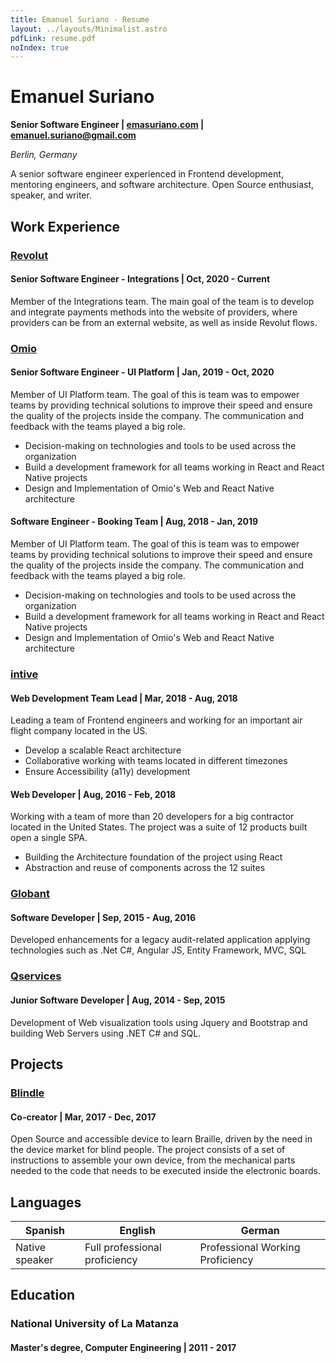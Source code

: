 ```yaml
---
title: Emanuel Suriano - Resume
layout: ../layouts/Minimalist.astro
pdfLink: resume.pdf
noIndex: true
---
```


# Emanuel Suriano

**Senior Software Engineer | [emasuriano.com](https://emasuriano.com/) | emanuel.suriano@gmail.com**

_Berlin, Germany_

A senior software engineer experienced in Frontend development, mentoring engineers, and software architecture. Open Source enthusiast, speaker, and writer.

## Work Experience

### [Revolut](https://www.revolut.com/)

#### Senior Software Engineer - Integrations | Oct, 2020 - Current

Member of the Integrations team. The main goal of the team is to develop and integrate payments methods into the website of providers, where providers can be from an external website, as well as inside Revolut flows.

### [Omio](https://www.omio.com/)

#### Senior Software Engineer - UI Platform | Jan, 2019 - Oct, 2020

Member of UI Platform team. The goal of this is team was to empower teams by providing technical solutions to improve their speed and ensure the quality of the projects inside the company. The communication and feedback with the teams played a big role.

- Decision-making on technologies and tools to be used across the organization
- Build a development framework for all teams working in React and React Native projects
- Design and Implementation of Omio's Web and React Native architecture

#### Software Engineer - Booking Team | Aug, 2018 - Jan, 2019

Member of UI Platform team. The goal of this is team was to empower teams by providing technical solutions to improve their speed and ensure the quality of the projects inside the company. The communication and feedback with the teams played a big role.

- Decision-making on technologies and tools to be used across the organization
- Build a development framework for all teams working in React and React Native projects
- Design and Implementation of Omio's Web and React Native architecture

### [intive](https://intive.com/)

#### Web Development Team Lead | Mar, 2018 - Aug, 2018

Leading a team of Frontend engineers and working for an important air flight company located in the US.

- Develop a scalable React architecture
- Collaborative working with teams located in different timezones
- Ensure Accessibility (a11y) development

#### Web Developer | Aug, 2016 - Feb, 2018

Working with a team of more than 20 developers for a big contractor located in the United States. The project was a suite of 12 products built open a single SPA.

- Building the Architecture foundation of the project using React
- Abstraction and reuse of components across the 12 suites

### [Globant](https://www.globant.com/)

#### Software Developer | Sep, 2015 - Aug, 2016

Developed enhancements for a legacy audit-related application applying technologies such as .Net C#, Angular JS, Entity Framework, MVC, SQL

### [Qservices](https://www.qservices.com.ar/)

#### Junior Software Developer | Aug, 2014 - Sep, 2015

Development of Web visualization tools using Jquery and Bootstrap and building Web Servers using .NET C# and SQL.

## Projects

### [Blindle](https://blindle.github.io/page1.html#menu1-2c)

#### Co-creator | Mar, 2017 - Dec, 2017

Open Source and accessible device to learn Braille, driven by the need in the device market for blind people. The project consists of a set of instructions to assemble your own device, from the mechanical parts needed to the code that needs to be executed inside the electronic boards.

## Languages

| Spanish        | English                       | German                           |
| -------------- | ----------------------------- | -------------------------------- |
| Native speaker | Full professional proficiency | Professional Working Proficiency |

## Education

### National University of La Matanza

#### Master's degree, Computer Engineering | 2011 - 2017
